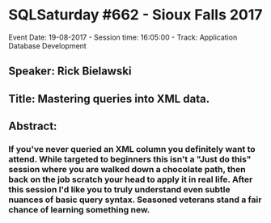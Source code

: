 # SQLSaturday #662 - Sioux Falls 2017
Event Date: 19-08-2017 - Session time: 16:05:00 - Track: Application  Database Development
## Speaker: Rick Bielawski
## Title: Mastering queries into XML data.
## Abstract:
### If you've never queried an XML column you definitely want to attend.  While targeted to beginners this isn't a "Just do this" session where you are walked down a chocolate path, then back on the job scratch your head to apply it in real life.  After this session I'd like you to truly understand even subtle nuances of basic query syntax.  Seasoned veterans stand a fair chance of learning something new.
